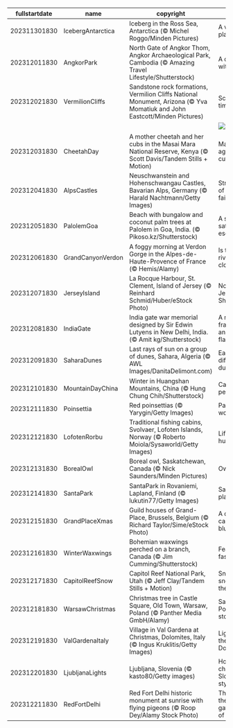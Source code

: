 |fullstartdate|name|copyright|title|image|
|--|--|--|--|--|
202311301830|IcebergAntarctica|Iceberg in the Ross Sea, Antarctica (© Michel Roggo/Minden Pictures)|A very cool place|![](/en-IN/2023/12/202311301830IcebergAntarctica.jpg)|
202312011830|AngkorPark|North Gate of Angkor Thom, Angkor Archaeological Park, Cambodia (© Amazing Travel Lifestyle/Shutterstock)|A city within a city|![](/en-IN/2023/12/202312011830AngkorPark.jpg)|
202312021830|VermilionCliffs|Sandstone rock formations, Vermilion Cliffs National Monument, Arizona (© Yva Momatiuk and John Eastcott/Minden Pictures)|Sculpted by time|![](/en-IN/2023/12/202312021830VermilionCliffs.jpg)|
||||![](/en-IN/2023/12/.jpg)|
202312031830|CheetahDay|A mother cheetah and her cubs in the Masai Mara National Reserve, Kenya (© Scott Davis/Tandem Stills + Motion)|Masters of agility and cuteness|![](/en-IN/2023/12/202312031830CheetahDay.jpg)|
202312041830|AlpsCastles|Neuschwanstein and Hohenschwangau Castles, Bavarian Alps, Germany (© Harald Nachtmann/Getty Images)|Straight out of a fairytale|![](/en-IN/2023/12/202312041830AlpsCastles.jpg)|
202312051830|PalolemGoa|Beach with bungalow and coconut palm trees at Palolem in Goa, India. (© Pikoso.kz/Shutterstock)|A sand-sational escapade|![](/en-IN/2023/12/202312051830PalolemGoa.jpg)|
202312061830|GrandCanyonVerdon|A foggy morning at Verdon Gorge in the Alpes-de-Haute-Provence of France (© Hemis/Alamy)|Is this a river of clouds?|![](/en-IN/2023/12/202312061830GrandCanyonVerdon.jpg)|
202312071830|JerseyIsland|La Rocque Harbour, St. Clement, Island of Jersey (© Reinhard Schmid/Huber/eStock Photo)|Not that Jersey Shore|![](/en-IN/2023/12/202312071830JerseyIsland.jpg)|
202312081830|IndiaGate|India gate war memorial designed by Sir Edwin Lutyens in New Delhi, India. (© Amit kg/Shutterstock)|A majestic frame for an eternal flame|![](/en-IN/2023/12/202312081830IndiaGate.jpg)|
202312091830|SaharaDunes|Last rays of sun on a group of dunes, Sahara, Algeria (© AWL Images/DanitaDelimont.com)|Each day a different dune|![](/en-IN/2023/12/202312091830SaharaDunes.jpg)|
202312101830|MountainDayChina|Winter in Huangshan Mountains, China (© Hung Chung Chih/Shutterstock)|Care for a peak?|![](/en-IN/2023/12/202312101830MountainDayChina.jpg)|
202312111830|Poinsettia|Red poinsettias (© Yarygin/Getty Images)|Paint your world red|![](/en-IN/2023/12/202312111830Poinsettia.jpg)|
202312121830|LofotenRorbu|Traditional fishing cabins, Svolvaer, Lofoten Islands, Norway (© Roberto Moiola/Sysaworld/Getty Images)|Life in a hut-shell|![](/en-IN/2023/12/202312121830LofotenRorbu.jpg)|
202312131830|BorealOwl|Boreal owl, Saskatchewan, Canada (© Nick Saunders/Minden Pictures)|Owl in one|![](/en-IN/2023/12/202312131830BorealOwl.jpg)|
202312141830|SantaPark|SantaPark in Rovaniemi, Lapland, Finland (© lukutin77/Getty Images)|Santa's playground|![](/en-IN/2023/12/202312141830SantaPark.jpg)|
202312151830|GrandPlaceXmas|Guild houses of Grand-Place, Brussels, Belgium (© Richard Taylor/Sime/eStock Photo)|A cheerful case of the blues|![](/en-IN/2023/12/202312151830GrandPlaceXmas.jpg)|
202312161830|WinterWaxwings|Bohemian waxwings perched on a branch, Canada (© Jim Cumming/Shutterstock)|Feathered fashionistas|![](/en-IN/2023/12/202312161830WinterWaxwings.jpg)|
202312171830|CapitolReefSnow|Capitol Reef National Park, Utah (© Jeff Clay/Tandem Stills + Motion)|Snow, snow on the range|![](/en-IN/2023/12/202312171830CapitolReefSnow.jpg)|
202312181830|WarsawChristmas|Christmas tree in Castle Square, Old Town, Warsaw, Poland (© Panther Media GmbH/Alamy)|Santa's Polish rest stop|![](/en-IN/2023/12/202312181830WarsawChristmas.jpg)|
202312191830|ValGardenaItaly|Village in Val Gardena at Christmas, Dolomites, Italy (© Ingus Kruklitis/Getty Images)|Lights of the Dolomites|![](/en-IN/2023/12/202312191830ValGardenaItaly.jpg)|
202312201830|LjubljanaLights|Ljubljana, Slovenia (© kasto80/Getty images)|Holiday cheer, Slovenian style|![](/en-IN/2023/12/202312201830LjubljanaLights.jpg)|
202312211830|RedFortDelhi|Red Fort Delhi historic monument at sunrise with flying pigeons (© Roop Dey/Alamy Stock Photo)|Through the gateways of history|![](/en-IN/2023/12/202312211830RedFortDelhi.jpg)|
